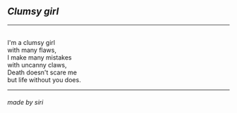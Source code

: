 ## _Clumsy girl_
---

<br/>I'm a clumsy girl
<br/>with many flaws,
<br/>I make many mistakes 
<br/>with uncanny claws,
<br/>Death doesn't scare me
<br/>but life without you does.

---
###### made by siri
